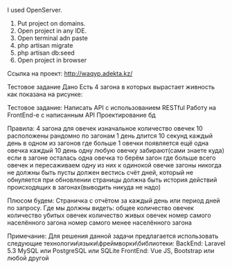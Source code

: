 I used OpenServer.
1. Put project on domains.
2. Open project in any IDE.
3. Open terminal adn paste
4. php artisan migrate
5. php artisan db:seed
6. Open project in browser

Ссылка на проект: http://waqyp.adekta.kz/

Тестовое задание
Дано
Есть 4 загона в которых вырастает живность как показана на рисунке:
 
Тестовое задание:
Написать API с использованием RESTful
Работу на FrontEnd-e с написанным API
Проектирование бд

Правила:
4 загона для овечек
изначальное количество овечек 10 расположены рандомно по загонам 
1 день длится 10 секунд
каждый день в одном из загонов где больше 1 овечки появляется ещё одна овечка
каждый 10 день одну любую овечку забирают(сами знаете куда)
если в загоне осталась одна овечка то берём загон где больше всего овечек и пересаживаем одну из них к одинокой овечке
загоны никогда не должны быть пусты
должен вестись счёт дней, который не обнуляется при обновлении страницы
должна быть история действий происходящих в загонах(выводить никуда не надо)

Плюсом будем:
Страничка с отчётом за каждый день или период дней по запросу. Где мы должны видеть:
общее количество овечек 
количество убитых овечек 
количество живых овечек
номер самого населённого загона
номер самого менее населённого загона

Примечание:
Для решения данной задачи предлагается использовать следующие технологии\языки\фреймворки\библиотеки:
BackEnd:
Laravel 5.3
MySQL или PostgreSQL или SQLite
FrontEnd:
Vue JS, Bootstrap или любой другой
